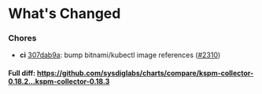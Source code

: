 # What's Changed

### Chores
- **ci** [307dab9a](https://github.com/sysdiglabs/charts/commit/307dab9ab32b7406044c68e8d6a47a667ac03466): bump bitnami/kubectl image references ([#2310](https://github.com/sysdiglabs/charts/issues/2310))
#### Full diff: https://github.com/sysdiglabs/charts/compare/kspm-collector-0.18.2...kspm-collector-0.18.3
